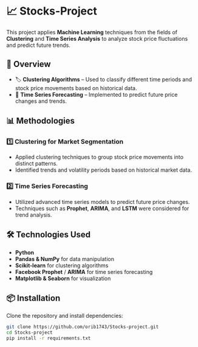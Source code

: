 # 📈 Stocks-Project

This project applies **Machine Learning** techniques from the fields of **Clustering** and **Time Series Analysis** to analyze stock price fluctuations and predict future trends.

## 🚀 Overview
- 🏷 **Clustering Algorithms** – Used to classify different time periods and stock price movements based on historical data.
- 🔮 **Time Series Forecasting** – Implemented to predict future price changes and trends.

## 📊 Methodologies
### **1️⃣ Clustering for Market Segmentation**
- Applied clustering techniques to group stock price movements into distinct patterns.
- Identified trends and volatility periods based on historical market data.

### **2️⃣ Time Series Forecasting**
- Utilized advanced time series models to predict future price changes.
- Techniques such as **Prophet**, **ARIMA**, and **LSTM** were considered for trend analysis.

## 🛠 Technologies Used
- **Python**
- **Pandas & NumPy** for data manipulation
- **Scikit-learn** for clustering algorithms
- **Facebook Prophet** / **ARIMA** for time series forecasting
- **Matplotlib & Seaborn** for visualization

## 📦 Installation
Clone the repository and install dependencies:
```sh
git clone https://github.com/orib1743/Stocks-project.git
cd Stocks-project
pip install -r requirements.txt
